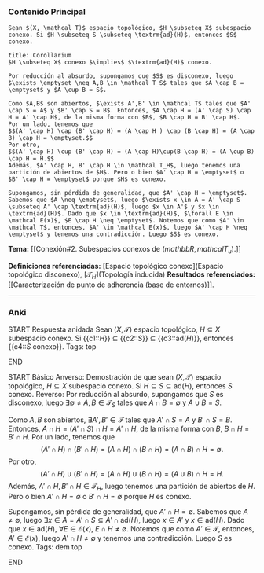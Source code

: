 ### Contenido Principal

```ad-proposition
Sean $(X, \mathcal T)$ espacio topológico, $H \subseteq X$ subespacio conexo. Si $H \subseteq S \subseteq \textrm{ad}(H)$, entonces $S$ conexo.
```

```ad-cor
title: Corollarium
$H \subseteq X$ conexo $\implies$ $\textrm{ad}(H)$ conexo.
```

```ad-proof
Por reducción al absurdo, supongamos que $S$ es disconexo, luego $\exists \emptyset \neq A,B \in \mathcal T_S$ tales que $A \cap B = \emptyset$ y $A \cup B = S$. 

Como $A,B$ son abiertos, $\exists A',B' \in \mathcal T$ tales que $A' \cap S = A$ y $B' \cap S = B$. Entonces, $A \cap H = (A' \cap S) \cap H = A' \cap H$, de la misma forma con $B$, $B \cap H = B' \cap H$.
Por un lado, tenemos que
$$(A' \cap H) \cap (B' \cap H) = (A \cap H ) \cap (B \cap H) = (A \cap B) \cap H = \emptyset.$$
Por otro,
$$(A' \cap H) \cup (B' \cap H) = (A \cap H)\cup(B \cap H) = (A \cup B) \cap H = H.$$
Además, $A' \cap H, B' \cap H \in \mathcal T_H$, luego tenemos una partición de abiertos de $H$. Pero o bien $A' \cap H = \emptyset$ o $B' \cap H = \emptyset$ porque $H$ es conexo.

Supongamos, sin pérdida de generalidad, que $A' \cap H = \emptyset$. Sabemos que $A \neq \emptyset$, luego $\exists x \in A = A' \cap S \subseteq A' \cap \textrm{ad}(H)$, luego $x \in A'$ y $x \in \textrm{ad}(H)$. Dado que $x \in \textrm{ad}(H)$, $\forall E \in \mathcal E(x)$, $E \cap H \neq \emptyset$. Notemos que como $A' \in \mathcal T$, entonces, $A' \in \mathcal E(x)$, luego $A' \cap H \neq \emptyset$ y tenemos una contradicción. Luego $S$ es conexo.
```

**Tema:** [[Conexión#2. Subespacios conexos de $( mathbb R, mathcal T_u)$.]]

**Definiciones referenciadas:** [Espacio topológico conexo](Espacio topológico disconexo), [$\mathcal T_H$](Topología inducida)
**Resultados referenciados:** [[Caracterización de punto de adherencia (base de entornos)]].

---
### Anki

START
Respuesta anidada
Sean $(X, \mathcal T)$ espacio topológico, $H \subseteq X$ subespacio conexo. Si {{c1::$H$}} $\subseteq$ {{c2::$S$}} $\subseteq$ {{c3::$\textrm{ad}(H)$}}, entonces {{c4::$S$ conexo}}.
Tags: top 
<!--ID: 1733051328741-->
END

START
Básico
Anverso: Demostración de que sean $(X, \mathcal T)$ espacio topológico, $H \subseteq X$ subespacio conexo. Si $H \subseteq S \subseteq \textrm{ad}(H)$, entonces $S$ conexo.
Reverso: Por reducción al absurdo, supongamos que $S$ es disconexo, luego $\exists \emptyset \neq A,B \in \mathcal T_S$ tales que $A \cap B = \emptyset$ y $A \cup B = S$. 

Como $A,B$ son abiertos, $\exists A',B' \in \mathcal T$ tales que $A' \cap S = A$ y $B' \cap S = B$. Entonces, $A \cap H = (A' \cap S) \cap H = A' \cap H$, de la misma forma con $B$, $B \cap H = B' \cap H$.
Por un lado, tenemos que
$$(A' \cap H) \cap (B' \cap H) = (A \cap H ) \cap (B \cap H) = (A \cap B) \cap H = \emptyset.$$
Por otro,
$$(A' \cap H) \cup (B' \cap H) = (A \cap H)\cup(B \cap H) = (A \cup B) \cap H = H.$$
Además, $A' \cap H, B' \cap H \in \mathcal T_H$, luego tenemos una partición de abiertos de $H$. Pero o bien $A' \cap H = \emptyset$ o $B' \cap H = \emptyset$ porque $H$ es conexo.

Supongamos, sin pérdida de generalidad, que $A' \cap H = \emptyset$. Sabemos que $A \neq \emptyset$, luego $\exists x \in A = A' \cap S \subseteq A' \cap \textrm{ad}(H)$, luego $x \in A'$ y $x \in \textrm{ad}(H)$. Dado que $x \in \textrm{ad}(H)$, $\forall E \in \mathcal E(x)$, $E \cap H \neq \emptyset$. Notemos que como $A' \in \mathcal T$, entonces, $A' \in \mathcal E(x)$, luego $A' \cap H \neq \emptyset$ y tenemos una contradicción. Luego $S$ es conexo.
Tags: dem top
<!--ID: 1733051328744-->
END

